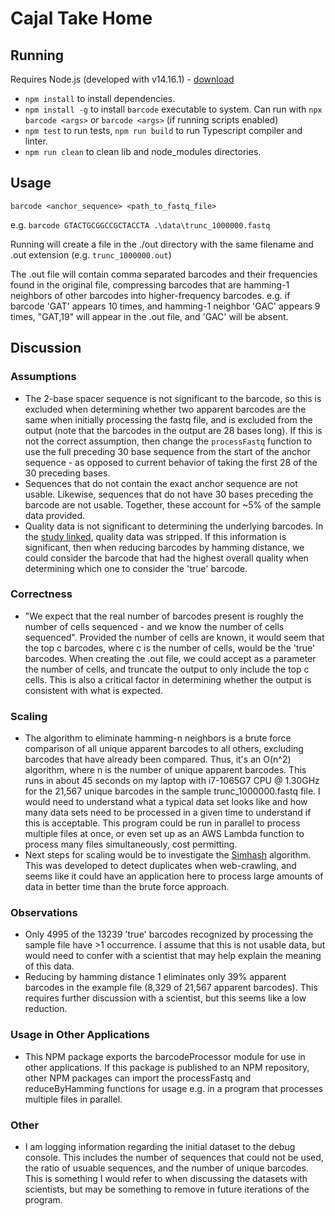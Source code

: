 # Cajal Take Home

## Running
Requires Node.js (developed with v14.16.1) - [download](https://nodejs.org/en/download/)

- `npm install` to install dependencies.
- `npm install -g` to install `barcode` executable to system. Can run with `npx barcode <args>` or `barcode <args>` (if running scripts enabled)
- `npm test` to run tests, `npm run build` to run Typescript compiler and linter.
- `npm run clean` to clean lib and node_modules directories.

## Usage
`barcode <anchor_sequence> <path_to_fastq_file>`

e.g. `barcode GTACTGCGGCCGCTACCTA .\data\trunc_1000000.fastq`

Running will create a file in the ./out directory with the same filename and .out extension (e.g. `trunc_1000000.out`)

The .out file will contain comma separated barcodes and their frequencies found in the original file, compressing barcodes that are hamming-1 neighbors of other barcodes into higher-frequency barcodes. e.g. if barcode 'GAT' appears 10 times, and hamming-1 neighbor 'GAC' appears 9 times, "GAT,19" will appear in the .out file, and 'GAC' will be absent.

## Discussion
### Assumptions
* The 2-base spacer sequence is not significant to the barcode, so this is excluded when determining whether two apparent barcodes are the same when initially processing the fastq file, and is excluded from the output (note that the barcodes in the output are 28 bases long). If this is not the correct assumption, then change the `processFastq` function to use the full preceding 30 base sequence from the start of the anchor sequence - as opposed to current behavior of taking the first 28 of the 30 preceding bases.
* Sequences that do not contain the exact anchor sequence are not usable. Likewise, sequences that do not have 30 bases preceding the barcode are not usable. Together, these account for ~5% of the sample data provided.
* Quality data is not significant to determining the underlying barcodes. In the [study linked](https://pubmed.ncbi.nlm.nih.gov/27545715/), quality data was stripped. If this information is significant, then when reducing barcodes by hamming distance, we could consider the barcode that had the highest overall quality when determining which one to consider the 'true' barcode.
### Correctness
* "We expect that the real number of barcodes present is roughly the number of cells sequenced - and we know the number of cells sequenced". Provided the number of cells are known, it would seem that the top c barcodes, where c is the number of cells, would be the 'true' barcodes. When creating the .out file, we could accept as a parameter the number of cells, and truncate the output to only include the top c cells. This is also a critical factor in determining whether the output is consistent with what is expected.
### Scaling
* The algorithm to eliminate hamming-n neighbors is a brute force comparison of all unique apparent barcodes to all others, excluding barcodes that have already been compared. Thus, it's an O(n^2) algorithm, where n is the number of unique apparent barcodes. This runs in about 45 seconds on my laptop with i7-1065G7 CPU @ 1.30GHz for the 21,567 unique barcodes in the sample trunc_1000000.fastq file. I would need to understand what a typical data set looks like and how many data sets need to be processed in a given time to understand if this is acceptable. This program could be run in parallel to process multiple files at once, or even set up as an AWS Lambda function to process many files simultaneously, cost permitting.
* Next steps for scaling would be to investigate the [Simhash](http://matpalm.com/resemblance/simhash/) algorithm. This was developed to detect duplicates when web-crawling, and seems like it could have an application here to process large amounts of data in better time than the brute force approach.
### Observations
* Only 4995 of the 13239 'true' barcodes recognized by processing the sample file have >1 occurrence. I assume that this is not usable data, but would need to confer with a scientist that may help explain the meaning of this data.
* Reducing by hamming distance 1 eliminates only 39% apparent barcodes in the example file (8,329 of 21,567 apparent barcodes). This requires further discussion with a scientist, but this seems like a low reduction.
### Usage in Other Applications
* This NPM package exports the barcodeProcessor module for use in other applications. If this package is published to an NPM repository, other NPM packages can import the processFastq and reduceByHamming functions for usage e.g. in a program that processes multiple files in parallel. 
### Other
* I am logging information regarding the initial dataset to the debug console. This includes the number of sequences that could not be used, the ratio of usuable sequences, and the number of unique barcodes. This is something I would refer to when discussing the datasets with scientists, but may be something to remove in future iterations of the program.